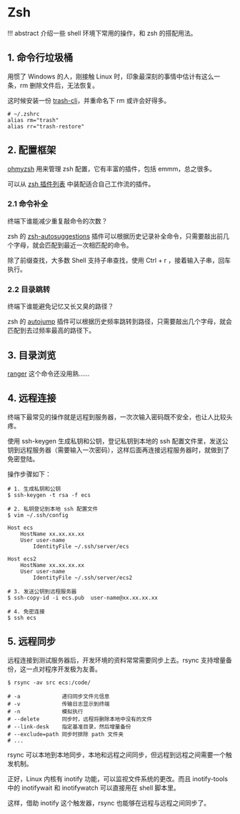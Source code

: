# Zsh

!!! abstract
    介绍一些 shell 环境下常用的操作，和 zsh 的搭配用法。

## 1. 命令行垃圾桶

用惯了 Windows 的人，刚接触 Linux 时，印象最深刻的事情中估计有这么一条，rm 删除文件后，无法恢复。

这时候安装一份 [trash-cli](https://github.com/andreafrancia/trash-cli)，并重命名下 rm 或许会好得多。

``` shell
# ~/.zshrc
alias rm="trash"
alias rr="trash-restore"
```

## 2. 配置框架

[ohmyzsh](https://github.com/ohmyzsh/ohmyzsh) 用来管理 zsh 配置，它有丰富的插件，包括 emmm，总之很多。

可以从 [zsh 插件列表](https://github.com/ohmyzsh/ohmyzsh/wiki/Plugins) 中装配适合自己工作流的插件。

### 2.1 命令补全

终端下谁能减少重复敲命令的次数？

zsh 的 [zsh-autosuggestions](https://github.com/zsh-users/zsh-autosuggestions) 插件可以根据历史记录补全命令，只需要敲出前几个字母，就会匹配到最近一次相匹配的命令。

除了前缀查找，大多数 Shell 支持子串查找，使用 Ctrl + r ，接着输入子串，回车执行。

### 2.2 目录跳转

终端下谁能避免记忆又长又臭的路径？

zsh 的 [autojump](https://github.com/ohmyzsh/ohmyzsh/tree/master/plugins/autojump) 插件可以根据历史频率跳转到路径，只需要敲出几个字母，就会匹配到去过频率最高的路径下。


## 3. 目录浏览

[ranger](https://github.com/ranger/ranger) 这个命令还没用熟......


## 4. 远程连接

终端下最常见的操作就是远程到服务器，一次次输入密码既不安全，也让人比较头疼。

使用 ssh-keygen 生成私钥和公钥，登记私钥到本地的 ssh 配置文件里，发送公钥到远程服务器（需要输入一次密码），这样后面再连接远程服务器时，就做到了免密登陆。

操作步骤如下：

```shell
# 1. 生成私钥和公钥
$ ssh-keygen -t rsa -f ecs

# 2. 私钥登记到本地 ssh 配置文件
$ vim ~/.ssh/config

Host ecs
    HostName xx.xx.xx.xx
    User user-name
        IdentityFile ~/.ssh/server/ecs

Host ecs2
    HostName xx.xx.xx.xx
    User user-name
        IdentityFile ~/.ssh/server/ecs2

# 3. 发送公钥到远程服务器
$ ssh-copy-id -i ecs.pub  user-name@xx.xx.xx.xx

# 4. 免密连接
$ ssh ecs
```

## 5. 远程同步

远程连接到测试服务器后，开发环境的资料常常需要同步上去。rsync 支持增量备份，这一点对程序开发极为友善。

```shell
$ rsync -av src ecs:/code/

# -a             递归同步文件元信息
# -v             传输日志显示到终端
# -n             模拟执行
# --delete       同步时，远程将删除本地中没有的文件
# --link-desk    指定基准目录，然后增量备份
# --exclude=path 同步时排除 path 文件夹
# ...
```

rsync 可以本地到本地同步，本地和远程之间同步，但远程到远程之间需要一个触发机制。

正好，Linux 内核有 inotify 功能，可以监视文件系统的更改。而且 inotify-tools 中的 inotifywait 和 inotifywatch 可以直接用在 shell 脚本里。

这样，借助 inotify 这个触发器，rsync 也能够在远程与远程之间同步了。



